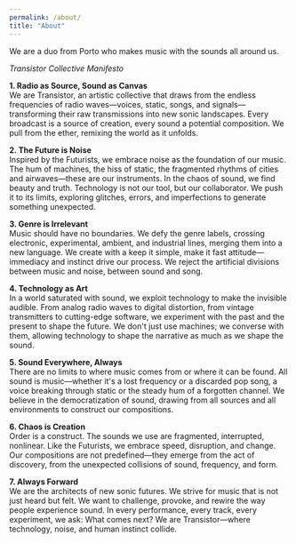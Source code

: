 ```yaml
---
permalink: /about/
title: "About"
---
```


We are a duo from Porto who makes music with the sounds all around us.

*Transistor Collective Manifesto*

**1. Radio as Source, Sound as Canvas**\
We are Transistor, an artistic collective that draws from the endless frequencies of radio waves—voices, static, songs, and signals—transforming their raw transmissions into new sonic landscapes. Every broadcast is a source of creation, every sound a potential composition. We pull from the ether, remixing the world as it unfolds.

**2. The Future is Noise**\
Inspired by the Futurists, we embrace noise as the foundation of our music. The hum of machines, the hiss of static, the fragmented rhythms of cities and airwaves—these are our instruments. In the chaos of sound, we find beauty and truth. Technology is not our tool, but our collaborator. We push it to its limits, exploring glitches, errors, and imperfections to generate something unexpected.

**3. Genre is Irrelevant**\
Music should have no boundaries. We defy the genre labels, crossing electronic, experimental, ambient, and industrial lines, merging them into a new language. We create with a keep it simple, make it fast attitude—immediacy and instinct drive our process. We reject the artificial divisions between music and noise, between sound and song.

**4. Technology as Art**\
In a world saturated with sound, we exploit technology to make the invisible audible. From analog radio waves to digital distortion, from vintage transmitters to cutting-edge software, we experiment with the past and the present to shape the future. We don't just use machines; we converse with them, allowing technology to shape the narrative as much as we shape the sound.

**5. Sound Everywhere, Always**\
There are no limits to where music comes from or where it can be found. All sound is music—whether it's a lost frequency or a discarded pop song, a voice breaking through static or the steady hum of a forgotten channel. We believe in the democratization of sound, drawing from all sources and all environments to construct our compositions.

**6. Chaos is Creation**\
Order is a construct. The sounds we use are fragmented, interrupted, nonlinear. Like the Futurists, we embrace speed, disruption, and change. Our compositions are not predefined—they emerge from the act of discovery, from the unexpected collisions of sound, frequency, and form.

**7. Always Forward**\
We are the architects of new sonic futures. We strive for music that is not just heard but felt. We want to challenge, provoke, and rewire the way people experience sound. In every performance, every track, every experiment, we ask: What comes next?
We are Transistor—where technology, noise, and human instinct collide.
